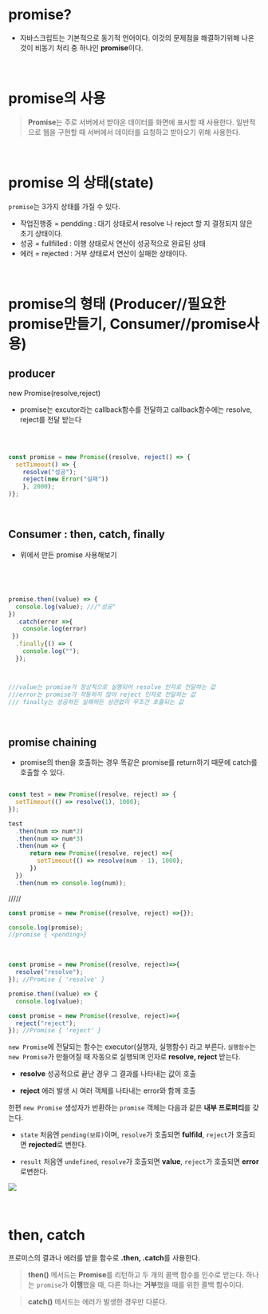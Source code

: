 # promise?

- 자바스크립트는 기본적으로 동기적 언어이다. 이것의 문제점을 해결하기위해 나온것이 비동기 처리 중 하나인 **promise**이다. 

<br>


# promise의 사용

>**Promise**는 주로 서버에서 받아온 데이터를 화면에 표시할 때 사용한다. 일반적으로 웹을 구현할 때 서버에서 데이터를 요청하고 받아오기 위해 사용한다.

<br>


# promise 의 상태(state)

`promise`는 3가지 상태를 가질 수 있다.

- 작업진행중 = pendding : 대기 상태로서 resolve 나 reject 할 지 결정되지 않은 초기 상태이다.
- 성공 = fullfilled : 이행 상태로서 연산이 성공적으로 완료된 상태
- 에러 = rejected : 거부 상태로서 연산이 실패한 상태이다.

<br>

# promise의 형태 (Producer//필요한 promise만들기, Consumer//promise사용)


## producer 

new Promise(resolve,reject)
- promise는 excutor라는 callback함수를 전달하고 callback함수에는 resolve, reject를 전달 받는다



<br>



```js

const promise = new Promise((resolve, reject() => {
  setTimeout() => {
    resolve("성공");
    reject(new Error("실패"))
    }, 2000);
)};

```



<br>

## Consumer : then, catch, finally

- 위에서 만든 promise 사용해보기 


<br>



```js


promise.then((value) => {
  console.log(value); ///"성공"
})
  .catch(error =>{
    console.log(error)
 })
  .finally{() => (
    console.log(""); 
  });



///value는 promise가 정상적으로 실행되어 resolve 인자로 전달하는 값
///error는 promise가 작동하지 않아 reject 인자로 전달하는 값 
/// finally는 성공하든 실패하든 상관없이 무조건 호출되는 값


```

<br>



## promise chaining
- promise의 then을 호출하는 경우 똑같은 promise를 return하기 때문에 catch를 호출할 수 있다.


```js

const test = new Promise((resolve, reject) => {
  setTimeout(() => resolve(1), 1000); 
});

test
  .then(num => num*2)
  .then(num => num*3)
  .then(num => {
      return new Promise((resolve, reject) =>{
        setTimeout(() => resolve(num - 1), 1000);
      })
  })
  .then(num => console.log(num));

```



/////



```jsx
const promise = new Promise((resolve, reject) =>{});

console.log(promise);
//promise { <pending>}
```

<br>

```jsx
const promise = new Promise((resolve, reject)=>{
  resolve("resolve");
}); //Promise { 'resolve' }

promise.then((value) => {
  console.log(value);

const promise = new Promise((resolve, reject)=>{
  reject("reject");
}); //Promise { 'reject' }
```

``new Promise``에 전달되는 함수는 executor(실행자, 실행함수) 라고 부른다. ``실행함수``는 ``new Promise``가 만들어질 때 자동으로 실행되며 인자로 **resolve, reject** 받는다. 

- **resolve** 
성공적으로 끝난 경우 그 결과를 나타내는 값이 호출

- **reject** 
에러 발생 시 여러 객체를 나타내는 error와 함께 호출


한편 ``new Promise`` 생성자가 반환하는 ``promise`` 객체는 다음과 같은 **내부 프로퍼티**를 갖는다.

- ``state`` 
처음엔 ``pending(보류)``이며, ``resolve``가 호출되면 **fulfild**, ``reject``가 호출되면 **rejected**로 변한다.

- ``result``
처음엔 ``undefined``, ``resolve``가 호출되면 **value**, ``reject``가 호출되면 **error**로변한다.

![](https://images.velog.io/images/duswn38/post/81a242f7-94db-4d37-8aa2-0e400730d4c2/3.PNG)

<br>

# then, catch

프로미스의 결과나 에러를 받을 함수로 **.then, .catch**를 사용한다.

>**then()** 메서드는 **Promise**를 리턴하고 두 개의 콜백 함수를 인수로 받는다. 하나는 ``promise``가 **이행**했을 때, 다른 하나는 **거부**했을 때를 위한 콜백 함수이다.

>**catch()** 메서드는 에러가 발생한 경우만 다룬다. 
